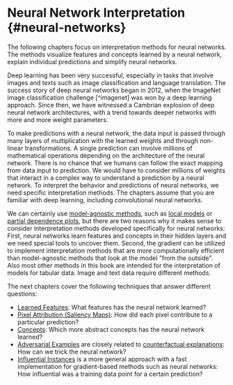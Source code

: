 

# Neural Network Interpretation {#neural-networks}



<!-- General Intro -->
The following chapters focus on interpretation methods for neural networks.
The methods visualize features and concepts learned by a neural network, explain individual predictions and simplify neural networks.

Deep learning has been very successful, especially in tasks that involve images and texts such as image classification and language translation.
The success story of deep neural networks began in 2012, when the ImageNet image classification challenge [^imagenet] was won by a deep learning approach.
Since then, we have witnessed a Cambrian explosion of deep neural network architectures, with a trend towards deeper networks with more and more weight parameters.

<!-- Why not interpretable -->
To make predictions with a neural network, the data input is passed through many layers of multiplication with the learned weights and through non-linear transformations.
A single prediction can involve millions of mathematical operations depending on the architecture of the neural network.
There is no chance that we humans can follow the exact mapping from data input to prediction.
We would have to consider millions of weights that interact in a complex way to understand a prediction by a neural network.
To interpret the behavior and predictions of neural networks, we need specific interpretation methods.
The chapters assume that you are  familiar with deep learning, including convolutional neural networks.

<!-- Why specific interpretation -->
We can certainly use [model-agnostic methods](#agnostic), such as [local models](#lime) or [partial dependence plots](#pdp), but there are two reasons why it makes sense to consider interpretation methods developed specifically for neural networks:
First, neural networks learn features and concepts in their hidden layers and we need special tools to uncover them.
Second, the gradient can be utilized to implement interpretation methods that are more computationally efficient than model-agnostic methods that look at the model "from the outside".
Also most other methods in this book are intended for the interpretation of models for tabular data.
Image and text data require different methods.

The next chapters cover the following techniques that answer different questions:

- [Learned Features](#feature-visualization): What features has the neural network learned?
- [Pixel Attribution (Saliency Maps)](#pixel-attribution): How did each pixel contribute to a particular prediction?
- [Concepts](#neural-concepts): Which more abstract concepts has the neural network learned?
-  [Adversarial Examples](#adversarial) are closely related to [counterfactual explanations](#counterfactual): How can we trick the neural network?
-  [Influential Instances](#influential) is a more general approach with a fast implementation for gradient-based methods such as neural networks: How influential was a training data point for a certain prediction?


